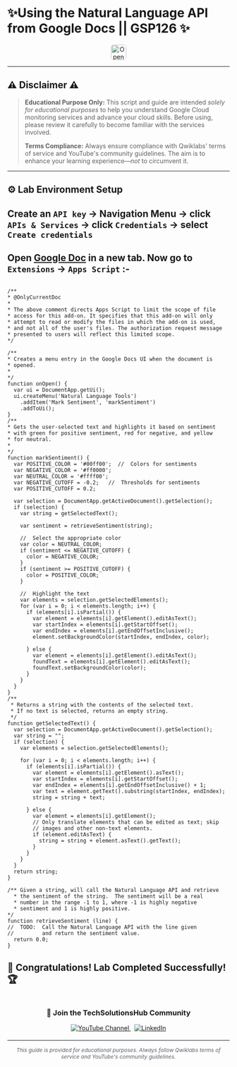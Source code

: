 # ✨Using the Natural Language API from Google Docs || GSP126 ✨
<div align="center">
<a href="https://www.cloudskillsboost.google/focuses/680?parent=catalog" target="_blank" rel="noopener noreferrer" style="text-decoration: none;">
    <img src="https://img.shields.io/badge/Open_Lab-Cloud_Skills_Boost-4285F4?style=for-the-badge&logo=google&logoColor=white&labelColor=34A853" alt="Open Lab" style="height: 35px; border-radius: 5px;">
  </a>
</div>

---

## ⚠️ Disclaimer ⚠️

> **Educational Purpose Only:** This script and guide are intended *solely for educational purposes* to help you understand Google Cloud monitoring services and advance your cloud skills. Before using, please review it carefully to become familiar with the services involved.
>
> **Terms Compliance:** Always ensure compliance with Qwiklabs' terms of service and YouTube's community guidelines. The aim is to enhance your learning experience—*not* to circumvent it.

---

## ⚙️ Lab Environment Setup

## Create an `API key` → Navigation Menu → click `APIs & Services` → click `Credentials` → select `Create credentials`

## Open [Google Doc](https://docs.google.com/document/create) in a new tab. Now go to `Extensions` → `Apps Script` :-

```

/**
* @OnlyCurrentDoc
*
* The above comment directs Apps Script to limit the scope of file
* access for this add-on. It specifies that this add-on will only
* attempt to read or modify the files in which the add-on is used,
* and not all of the user's files. The authorization request message
* presented to users will reflect this limited scope.
*/

/**
* Creates a menu entry in the Google Docs UI when the document is
* opened.
*
*/
function onOpen() {
  var ui = DocumentApp.getUi();
  ui.createMenu('Natural Language Tools')
    .addItem('Mark Sentiment', 'markSentiment')
    .addToUi();
}
/**
* Gets the user-selected text and highlights it based on sentiment
* with green for positive sentiment, red for negative, and yellow
* for neutral.
*
*/
function markSentiment() {
  var POSITIVE_COLOR = '#00ff00';  //  Colors for sentiments
  var NEGATIVE_COLOR = '#ff0000';
  var NEUTRAL_COLOR = '#ffff00';
  var NEGATIVE_CUTOFF = -0.2;   //  Thresholds for sentiments
  var POSITIVE_CUTOFF = 0.2;

  var selection = DocumentApp.getActiveDocument().getSelection();
  if (selection) {
    var string = getSelectedText();

    var sentiment = retrieveSentiment(string);

    //  Select the appropriate color
    var color = NEUTRAL_COLOR;
    if (sentiment <= NEGATIVE_CUTOFF) {
      color = NEGATIVE_COLOR;
    }
    if (sentiment >= POSITIVE_CUTOFF) {
      color = POSITIVE_COLOR;
    }

    //  Highlight the text
    var elements = selection.getSelectedElements();
    for (var i = 0; i < elements.length; i++) {
      if (elements[i].isPartial()) {
        var element = elements[i].getElement().editAsText();
        var startIndex = elements[i].getStartOffset();
        var endIndex = elements[i].getEndOffsetInclusive();
        element.setBackgroundColor(startIndex, endIndex, color);

      } else {
        var element = elements[i].getElement().editAsText();
        foundText = elements[i].getElement().editAsText();
        foundText.setBackgroundColor(color);
      }
    }
  }
}
/**
 * Returns a string with the contents of the selected text.
 * If no text is selected, returns an empty string.
 */
function getSelectedText() {
  var selection = DocumentApp.getActiveDocument().getSelection();
  var string = "";
  if (selection) {
    var elements = selection.getSelectedElements();

    for (var i = 0; i < elements.length; i++) {
      if (elements[i].isPartial()) {
        var element = elements[i].getElement().asText();
        var startIndex = elements[i].getStartOffset();
        var endIndex = elements[i].getEndOffsetInclusive() + 1;
        var text = element.getText().substring(startIndex, endIndex);
        string = string + text;

      } else {
        var element = elements[i].getElement();
        // Only translate elements that can be edited as text; skip
        // images and other non-text elements.
        if (element.editAsText) {
          string = string + element.asText().getText();
        }
      }
    }
  }
  return string;
}

/** Given a string, will call the Natural Language API and retrieve
  * the sentiment of the string.  The sentiment will be a real
  * number in the range -1 to 1, where -1 is highly negative
  * sentiment and 1 is highly positive.
*/
function retrieveSentiment (line) {
//  TODO:  Call the Natural Language API with the line given
//         and return the sentiment value.
  return 0.0;
}

```

## 🎉 **Congratulations! Lab Completed Successfully!** 🏆  

<div align="center" style="padding: 5px;">
  <h3>📱 Join the TechSolutionsHub Community</h3>
  
  <a href="https://www.youtube.com/@techsolutionshub01">
    <img src="https://img.shields.io/badge/Subscribe-TechSolutionsHub-FF0000?style=for-the-badge&logo=youtube&logoColor=white" alt="YouTube Channel">
  </a>
  &nbsp;
  <a href="https://www.linkedin.com/in/sudha-yadav-devops-engineer/">
    <img src="https://img.shields.io/badge/LINKEDIN-Sudha%20Yadav-0077B5?style=for-the-badge&logo=linkedin&logoColor=white" alt="LinkedIn">
</a>


</div>

---

<div align="center">
  <p style="font-size: 12px; color: #586069;">
    <em>This guide is provided for educational purposes. Always follow Qwiklabs terms of service and YouTube's community guidelines.</em>
  </p>
</div>

